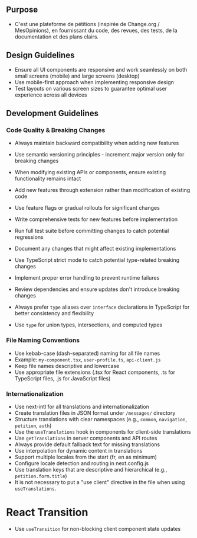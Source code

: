 ## Purpose

-   C'est une plateforme de pétitions (inspirée de Change.org / MesOpinions), en fournissant du code, des revues, des tests, de la documentation et des plans clairs.

## Design Guidelines

-   Ensure all UI components are responsive and work seamlessly on both small screens (mobile) and large screens (desktop)
-   Use mobile-first approach when implementing responsive design
-   Test layouts on various screen sizes to guarantee optimal user experience across all devices

## Development Guidelines

### Code Quality & Breaking Changes

-   Always maintain backward compatibility when adding new features
-   Use semantic versioning principles - increment major version only for breaking changes
-   When modifying existing APIs or components, ensure existing functionality remains intact
-   Add new features through extension rather than modification of existing code
-   Use feature flags or gradual rollouts for significant changes
-   Write comprehensive tests for new features before implementation
-   Run full test suite before committing changes to catch potential regressions
-   Document any changes that might affect existing implementations
-   Use TypeScript strict mode to catch potential type-related breaking changes
-   Implement proper error handling to prevent runtime failures
-   Review dependencies and ensure updates don't introduce breaking changes

-   Always prefer `type` aliases over `interface` declarations in TypeScript for better consistency and flexibility
-   Use `type` for union types, intersections, and computed types

### File Naming Conventions

-   Use kebab-case (dash-separated) naming for all file names
-   Example: `my-component.tsx`, `user-profile.ts`, `api-client.js`
-   Keep file names descriptive and lowercase
-   Use appropriate file extensions (.tsx for React components, .ts for TypeScript files, .js for JavaScript files)

### Internationalization

-   Use next-intl for all translations and internationalization
-   Create translation files in JSON format under `/messages/` directory
-   Structure translations with clear namespaces (e.g., `common`, `navigation`, `petition`, `auth`)
-   Use the `useTranslations` hook in components for client-side translations
-   Use `getTranslations` in server components and API routes
-   Always provide default fallback text for missing translations
-   Use interpolation for dynamic content in translations
-   Support multiple locales from the start (fr, en as minimum)
-   Configure locale detection and routing in next.config.js
-   Use translation keys that are descriptive and hierarchical (e.g., `petition.form.title`)
-   It is not necessary to put a "use client" directive in the file when using `useTranslations`.

# React Transition

-   Use `useTransition` for non-blocking client component state updates

